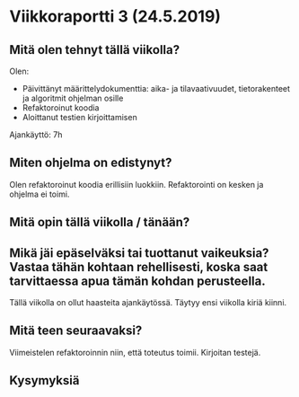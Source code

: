 
# Viikkoraportti 3 (24.5.2019)

## Mitä olen tehnyt tällä viikolla?

Olen:
* Päivittänyt määrittelydokumenttia: aika- ja tilavaativuudet, tietorakenteet ja algoritmit ohjelman osille
* Refaktoroinut koodia
* Aloittanut testien kirjoittamisen

Ajankäyttö: 7h

## Miten ohjelma on edistynyt?

Olen refaktoroinut koodia erillisiin luokkiin. Refaktorointi on kesken ja ohjelma ei toimi.

## Mitä opin tällä viikolla / tänään?

## Mikä jäi epäselväksi tai tuottanut vaikeuksia? Vastaa tähän kohtaan rehellisesti, koska saat tarvittaessa apua tämän kohdan perusteella.

Tällä viikolla on ollut haasteita ajankäytössä. Täytyy ensi viikolla kiriä kiinni. 

## Mitä teen seuraavaksi?

Viimeistelen refaktoroinnin niin, että toteutus toimii. Kirjoitan testejä.

## Kysymyksiä



